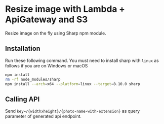 # Resize image with Lambda + ApiGateway and S3

Resize image on the fly using Sharp npm module.

## Installation

Run these following command. You must need to install sharp with `linux` as follows if you are on Windows or macOS

```sh
npm install
rm -rf node_modules/sharp
npm install --arch=x64 --platform=linux --target=8.10.0 sharp
```

## Calling API

Send `key=/{widthxheight}/{photo-name-with-extension}` as query parameter of generated api endpoint.
